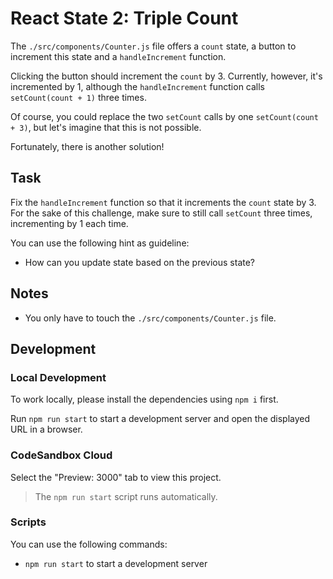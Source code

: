 # React State 2: Triple Count

The `./src/components/Counter.js` file offers a `count` state, a button to increment this state and a `handleIncrement` function.

Clicking the button should increment the `count` by 3. Currently, however, it's incremented by 1, although the `handleIncrement` function calls `setCount(count + 1)` three times.

Of course, you could replace the two `setCount` calls by one `setCount(count + 3)`, but let's imagine that this is not possible.

Fortunately, there is another solution!

## Task

Fix the `handleIncrement` function so that it increments the `count` state by 3. For the sake of this challenge, make sure to still call `setCount` three times, incrementing by 1 each time.

You can use the following hint as guideline:

- How can you update state based on the previous state?

## Notes

- You only have to touch the `./src/components/Counter.js` file.

## Development

### Local Development

To work locally, please install the dependencies using `npm i` first.

Run `npm run start` to start a development server and open the displayed URL in a browser.

### CodeSandbox Cloud

Select the "Preview: 3000" tab to view this project.

> The `npm run start` script runs automatically.

### Scripts

You can use the following commands:

- `npm run start` to start a development server
